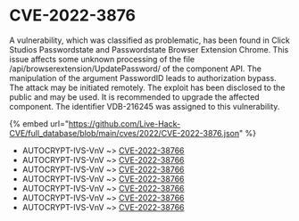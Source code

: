 # CVE-2022-3876

A vulnerability, which was classified as problematic, has been found in Click Studios Passwordstate and Passwordstate Browser Extension Chrome. This issue affects some unknown processing of the file /api/browserextension/UpdatePassword/ of the component API. The manipulation of the argument PasswordID leads to authorization bypass. The attack may be initiated remotely. The exploit has been disclosed to the public and may be used. It is recommended to upgrade the affected component. The identifier VDB-216245 was assigned to this vulnerability.

{% embed url="https://github.com/Live-Hack-CVE/full_database/blob/main/cves/2022/CVE-2022-3876.json" %}


* AUTOCRYPT-IVS-VnV ~> [CVE-2022-38766](https://www.alice-snow.ru/2022/database/cve-2022-3876/cve-2022-38766-autocrypt-ivs-vnv)
* AUTOCRYPT-IVS-VnV ~> [CVE-2022-38766](https://www.alice-snow.ru/2022/database/cve-2022-3876/cve-2022-38766-autocrypt-ivs-vnv)
* AUTOCRYPT-IVS-VnV ~> [CVE-2022-38766](https://www.alice-snow.ru/2022/database/cve-2022-3876/cve-2022-38766-autocrypt-ivs-vnv)
* AUTOCRYPT-IVS-VnV ~> [CVE-2022-38766](https://www.alice-snow.ru/2022/database/cve-2022-3876/cve-2022-38766-autocrypt-ivs-vnv)
* AUTOCRYPT-IVS-VnV ~> [CVE-2022-38766](https://www.alice-snow.ru/2022/database/cve-2022-3876/cve-2022-38766-autocrypt-ivs-vnv)
* AUTOCRYPT-IVS-VnV ~> [CVE-2022-38766](https://www.alice-snow.ru/2022/database/cve-2022-3876/cve-2022-38766-autocrypt-ivs-vnv)
* AUTOCRYPT-IVS-VnV ~> [CVE-2022-38766](https://www.alice-snow.ru/2022/database/cve-2022-3876/cve-2022-38766-autocrypt-ivs-vnv)